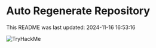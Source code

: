 # Auto Regenerate Repository

This README was last updated: 2024-11-16 16:53:16

 ![TryHackMe](https://tryhackme.com/badge/533634)